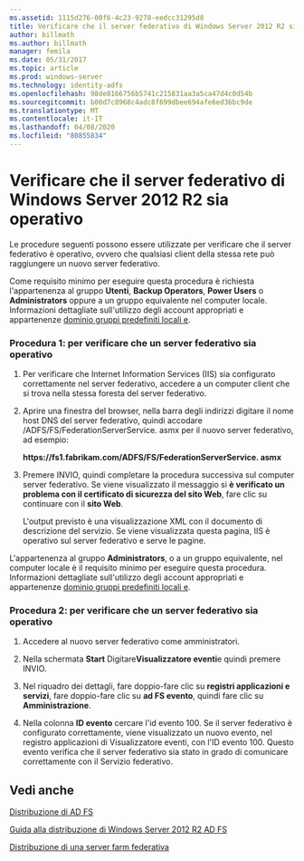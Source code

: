 ```yaml
---
ms.assetid: 1115d276-00f6-4c23-9278-eedcc31295d8
title: Verificare che il server federativo di Windows Server 2012 R2 sia operativo
author: billmath
ms.author: billmath
manager: femila
ms.date: 05/31/2017
ms.topic: article
ms.prod: windows-server
ms.technology: identity-adfs
ms.openlocfilehash: 98de8166756b5741c215831aa3a5ca47d4c0d54b
ms.sourcegitcommit: b00d7c8968c4adc8f699dbee694afe6ed36bc9de
ms.translationtype: MT
ms.contentlocale: it-IT
ms.lasthandoff: 04/08/2020
ms.locfileid: "80855834"
---
```

# <a name="verify-your-windows-server-2012-r2-federation-server-is-operational"></a>Verificare che il server federativo di Windows Server 2012 R2 sia operativo



Le procedure seguenti possono essere utilizzate per verificare che il server federativo è operativo, ovvero che qualsiasi client della stessa rete può raggiungere un nuovo server federativo.  
  
Come requisito minimo per eseguire questa procedura è richiesta l'appartenenza al gruppo **Utenti**, **Backup Operators**, **Power Users** o **Administrators** oppure a un gruppo equivalente nel computer locale.  Informazioni dettagliate sull'utilizzo degli account appropriati e appartenenze [dominio gruppi predefiniti locali e](https://go.microsoft.com/fwlink/?LinkId=83477).   
  
### <a name="procedure-1-to-verify-that-a-federation-server-is-operational"></a>Procedura 1: per verificare che un server federativo sia operativo  
  
1.  Per verificare che Internet Information Services \(IIS\) sia configurato correttamente nel server federativo, accedere a un computer client che si trova nella stessa foresta del server federativo.  
  
2.  Aprire una finestra del browser, nella barra degli indirizzi digitare il nome host DNS del server federativo, quindi accodare \/ADFS\/FS\/FederationServerService. asmx per il nuovo server federativo, ad esempio:  
  
    **https:\/\/fs1.fabrikam.com\/ADFS\/FS\/FederationServerService. asmx**  
  
3.  Premere INVIO, quindi completare la procedura successiva sul computer server federativo. Se viene visualizzato il messaggio si **è verificato un problema con il certificato di sicurezza del sito Web**, fare clic su continuare con il **sito Web**.  
  
    L'output previsto è una visualizzazione XML con il documento di descrizione del servizio. Se viene visualizzata questa pagina, IIS è operativo sul server federativo e serve le pagine.  
  
L'appartenenza al gruppo **Administrators**, o a un gruppo equivalente, nel computer locale è il requisito minimo per eseguire questa procedura.  Informazioni dettagliate sull'utilizzo degli account appropriati e appartenenze [dominio gruppi predefiniti locali e](https://go.microsoft.com/fwlink/?LinkId=83477).   
  
### <a name="procedure-2-to-verify-that-a-federation-server-is-operational"></a>Procedura 2: per verificare che un server federativo sia operativo  
  
1.  Accedere al nuovo server federativo come amministratori.  
  
2.  Nella schermata **Start** Digitare**Visualizzatore eventi**e quindi premere INVIO.  
  
3.  Nel riquadro dei dettagli, fare doppio\-fare clic su **registri applicazioni e servizi**, fare doppio\-fare clic su **ad FS evento**, quindi fare clic su **Amministrazione**.  
  
4.  Nella colonna **ID evento** cercare l'id evento 100. Se il server federativo è configurato correttamente, viene visualizzato un nuovo evento, nel registro applicazioni di Visualizzatore eventi, con l'ID evento 100. Questo evento verifica che il server federativo sia stato in grado di comunicare correttamente con il Servizio federativo.  
  
## <a name="see-also"></a>Vedi anche 

[Distribuzione di AD FS](../../ad-fs/AD-FS-Deployment.md)  

[Guida alla distribuzione di Windows Server 2012 R2 AD FS](../../ad-fs/deployment/Windows-Server-2012-R2-AD-FS-Deployment-Guide.md)  
 
[Distribuzione di una server farm federativa](../../ad-fs/deployment/Deploying-a-Federation-Server-Farm.md)  
   
  

